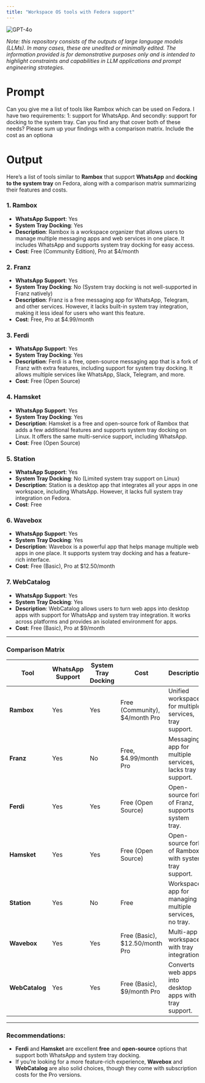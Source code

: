 ```yaml
---
title: "Workspace OS tools with Fedora support"
---
```

![GPT-4o](https://img.shields.io/badge/GPT--4o-3333FF?style=for-the-badge&logo=openai&logoColor=white)



*Note: this repository consists of the outputs of large language models (LLMs). In many cases, these are unedited or minimally edited. The information provided is for demonstrative purposes only and is intended to highlight constraints and capabilities in LLM applications and prompt engineering strategies.*


# Prompt

Can you give me a list of tools like Rambox which can be used on Fedora. I have two requirements: 1: support for WhatsApp. And secondly: support for docking to the system tray. Can you find any that cover both of these needs? Please sum up your findings with a comparison matrix. Include the cost as an optiona

# Output

Here’s a list of tools similar to **Rambox** that support **WhatsApp** and **docking to the system tray** on Fedora, along with a comparison matrix summarizing their features and costs.

### **1. Rambox**
   - **WhatsApp Support**: Yes
   - **System Tray Docking**: Yes
   - **Description**: Rambox is a workspace organizer that allows users to manage multiple messaging apps and web services in one place. It includes WhatsApp and supports system tray docking for easy access.
   - **Cost**: Free (Community Edition), Pro at $4/month

### **2. Franz**
   - **WhatsApp Support**: Yes
   - **System Tray Docking**: No (System tray docking is not well-supported in Franz natively)
   - **Description**: Franz is a free messaging app for WhatsApp, Telegram, and other services. However, it lacks built-in system tray integration, making it less ideal for users who want this feature.
   - **Cost**: Free, Pro at $4.99/month

### **3. Ferdi**
   - **WhatsApp Support**: Yes
   - **System Tray Docking**: Yes
   - **Description**: Ferdi is a free, open-source messaging app that is a fork of Franz with extra features, including support for system tray docking. It allows multiple services like WhatsApp, Slack, Telegram, and more.
   - **Cost**: Free (Open Source)

### **4. Hamsket**
   - **WhatsApp Support**: Yes
   - **System Tray Docking**: Yes
   - **Description**: Hamsket is a free and open-source fork of Rambox that adds a few additional features and supports system tray docking on Linux. It offers the same multi-service support, including WhatsApp.
   - **Cost**: Free (Open Source)

### **5. Station**
   - **WhatsApp Support**: Yes
   - **System Tray Docking**: No (Limited system tray support on Linux)
   - **Description**: Station is a desktop app that integrates all your apps in one workspace, including WhatsApp. However, it lacks full system tray integration on Fedora.
   - **Cost**: Free

### **6. Wavebox**
   - **WhatsApp Support**: Yes
   - **System Tray Docking**: Yes
   - **Description**: Wavebox is a powerful app that helps manage multiple web apps in one place. It supports system tray docking and has a feature-rich interface.
   - **Cost**: Free (Basic), Pro at $12.50/month

### **7. WebCatalog**
   - **WhatsApp Support**: Yes
   - **System Tray Docking**: Yes
   - **Description**: WebCatalog allows users to turn web apps into desktop apps with support for WhatsApp and system tray integration. It works across platforms and provides an isolated environment for apps.
   - **Cost**: Free (Basic), Pro at $9/month

---

### **Comparison Matrix**

| **Tool**        | **WhatsApp Support** | **System Tray Docking** | **Cost**                       | **Description**                                        |
|-----------------|----------------------|-------------------------|--------------------------------|--------------------------------------------------------|
| **Rambox**      | Yes                  | Yes                     | Free (Community), $4/month Pro  | Unified workspace for multiple services, tray support.  |
| **Franz**       | Yes                  | No                      | Free, $4.99/month Pro           | Messaging app for multiple services, lacks tray support.|
| **Ferdi**       | Yes                  | Yes                     | Free (Open Source)              | Open-source fork of Franz, supports system tray.        |
| **Hamsket**     | Yes                  | Yes                     | Free (Open Source)              | Open-source fork of Rambox with system tray support.    |
| **Station**     | Yes                  | No                      | Free                           | Workspace app for managing multiple services, no tray.  |
| **Wavebox**     | Yes                  | Yes                     | Free (Basic), $12.50/month Pro  | Multi-app workspace with tray integration.              |
| **WebCatalog**  | Yes                  | Yes                     | Free (Basic), $9/month Pro      | Converts web apps into desktop apps with tray support.  |

---

### **Recommendations**:
- **Ferdi** and **Hamsket** are excellent **free** and **open-source** options that support both WhatsApp and system tray docking. 
- If you’re looking for a more feature-rich experience, **Wavebox** and **WebCatalog** are also solid choices, though they come with subscription costs for the Pro versions.